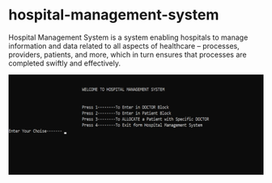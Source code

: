 # hospital-management-system

Hospital Management System is a system enabling hospitals to manage information and data related to all aspects of healthcare – processes, providers, patients, and more, which in turn ensures that processes are completed swiftly and effectively.

![alt text](https://raw.githubusercontent.com/harshalparmar/hospital-management-system/main/hms.png)
